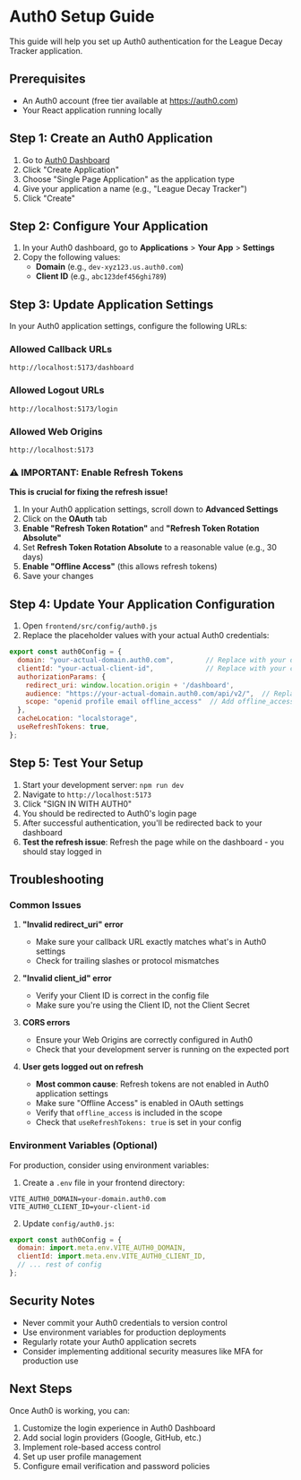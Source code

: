 # Auth0 Setup Guide

This guide will help you set up Auth0 authentication for the League Decay Tracker application.

## Prerequisites

- An Auth0 account (free tier available at https://auth0.com)
- Your React application running locally

## Step 1: Create an Auth0 Application

1. Go to [Auth0 Dashboard](https://manage.auth0.com/)
2. Click "Create Application"
3. Choose "Single Page Application" as the application type
4. Give your application a name (e.g., "League Decay Tracker")
5. Click "Create"

## Step 2: Configure Your Application

1. In your Auth0 dashboard, go to **Applications** > **Your App** > **Settings**
2. Copy the following values:
   - **Domain** (e.g., `dev-xyz123.us.auth0.com`)
   - **Client ID** (e.g., `abc123def456ghi789`)

## Step 3: Update Application Settings

In your Auth0 application settings, configure the following URLs:

### Allowed Callback URLs
```
http://localhost:5173/dashboard
```

### Allowed Logout URLs
```
http://localhost:5173/login
```

### Allowed Web Origins
```
http://localhost:5173
```

### ⚠️ IMPORTANT: Enable Refresh Tokens

**This is crucial for fixing the refresh issue!**

1. In your Auth0 application settings, scroll down to **Advanced Settings**
2. Click on the **OAuth** tab
3. **Enable "Refresh Token Rotation"** and **"Refresh Token Rotation Absolute"**
4. Set **Refresh Token Rotation Absolute** to a reasonable value (e.g., 30 days)
5. **Enable "Offline Access"** (this allows refresh tokens)
6. Save your changes

## Step 4: Update Your Application Configuration

1. Open `frontend/src/config/auth0.js`
2. Replace the placeholder values with your actual Auth0 credentials:

```javascript
export const auth0Config = {
  domain: "your-actual-domain.auth0.com",        // Replace with your domain
  clientId: "your-actual-client-id",             // Replace with your client ID
  authorizationParams: {
    redirect_uri: window.location.origin + '/dashboard',
    audience: "https://your-actual-domain.auth0.com/api/v2/",  // Replace with your domain
    scope: "openid profile email offline_access"  // Add offline_access for refresh tokens
  },
  cacheLocation: "localstorage",
  useRefreshTokens: true,
};
```

## Step 5: Test Your Setup

1. Start your development server: `npm run dev`
2. Navigate to `http://localhost:5173`
3. Click "SIGN IN WITH AUTH0"
4. You should be redirected to Auth0's login page
5. After successful authentication, you'll be redirected back to your dashboard
6. **Test the refresh issue**: Refresh the page while on the dashboard - you should stay logged in

## Troubleshooting

### Common Issues

1. **"Invalid redirect_uri" error**
   - Make sure your callback URL exactly matches what's in Auth0 settings
   - Check for trailing slashes or protocol mismatches

2. **"Invalid client_id" error**
   - Verify your Client ID is correct in the config file
   - Make sure you're using the Client ID, not the Client Secret

3. **CORS errors**
   - Ensure your Web Origins are correctly configured in Auth0
   - Check that your development server is running on the expected port

4. **User gets logged out on refresh**
   - **Most common cause**: Refresh tokens are not enabled in Auth0 application settings
   - Make sure "Offline Access" is enabled in OAuth settings
   - Verify that `offline_access` is included in the scope
   - Check that `useRefreshTokens: true` is set in your config

### Environment Variables (Optional)

For production, consider using environment variables:

1. Create a `.env` file in your frontend directory:
```
VITE_AUTH0_DOMAIN=your-domain.auth0.com
VITE_AUTH0_CLIENT_ID=your-client-id
```

2. Update `config/auth0.js`:
```javascript
export const auth0Config = {
  domain: import.meta.env.VITE_AUTH0_DOMAIN,
  clientId: import.meta.env.VITE_AUTH0_CLIENT_ID,
  // ... rest of config
};
```

## Security Notes

- Never commit your Auth0 credentials to version control
- Use environment variables for production deployments
- Regularly rotate your Auth0 application secrets
- Consider implementing additional security measures like MFA for production use

## Next Steps

Once Auth0 is working, you can:

1. Customize the login experience in Auth0 Dashboard
2. Add social login providers (Google, GitHub, etc.)
3. Implement role-based access control
4. Set up user profile management
5. Configure email verification and password policies 
 